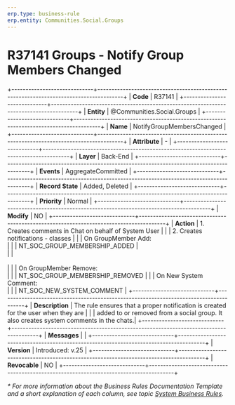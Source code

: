 ```yaml
---
erp.type: business-rule
erp.entity: Communities.Social.Groups
---
```


# R37141 Groups - Notify Group Members Changed
+-----------------------------+---------------------------------------------------------------------------------------+
| **Code**                    | R37141                                                                                |
+-----------------------------+---------------------------------------------------------------------------------------+
| **Entity**                  | @Communities.Social.Groups                                                            |
+-----------------------------+---------------------------------------------------------------------------------------+
| **Name**                    | NotifyGroupMembersChanged                                                             |
+-----------------------------+---------------------------------------------------------------------------------------+
| **Attribute**               | \-                                                                                    |
+-----------------------------+---------------------------------------------------------------------------------------+
| **Layer**                   | Back-End                                                                              |
+-----------------------------+---------------------------------------------------------------------------------------+
| **Events**                  | AggregateCommitted                                                                    |
+-----------------------------+---------------------------------------------------------------------------------------+
| **Record State**            | Added, Deleted                                                                        |
+-----------------------------+---------------------------------------------------------------------------------------+
| **Priority**                | Normal                                                                                |
+-----------------------------+---------------------------------------------------------------------------------------+
| **Modify**                  | NO                                                                                    |
+-----------------------------+---------------------------------------------------------------------------------------+
| **Action**                  | 1. Creates comments in Chat on behalf of System User                                  |
|                             | 2. Creates notifications  - classes                                                   |
|                             | On GroupMember Add:<br>                                                               |
|                             | NT_SOC_GROUP_MEMBERSHIP_ADDED                                                         |   
|                             | <br></br>                                                                             |
|                             | Оn GroupMember Remove:<br>                                                            |
|                             | NT_SOC_GROUP_MEMBERSHIP_REMOVED                                                       |
|                             | On New System Comment:<br>                                                            |
|                             | NT_SOC_NEW_SYSTEM_COMMENT                                                             |
+-----------------------------+---------------------------------------------------------------------------------------+
| **Description**             | The rule ensures that a proper notification is created for the user when they are     |
|                             | added to or removed from a social group. It also creates system comments in the chats.| 
+-----------------------------+---------------------------------------------------------------------------------------+
| **Messages**                |                                                                                       |
+-----------------------------+---------------------------------------------------------------------------------------+
| **Version**                 | Introduced: v.25                                                                      |
+-----------------------------+---------------------------------------------------------------------------------------+
| **Revocable**               | NO                                                                                    |
+-----------------------------+---------------------------------------------------------------------------------------+

*\* For more information about the Business Rules Documentation Template and a short explanation of each column, see
topic [System Business Rules](../templates/template-description-system-business-rules.md).*
